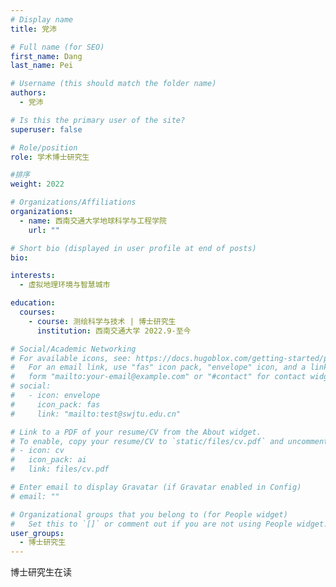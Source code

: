 ```yaml
---
# Display name
title: 党沛

# Full name (for SEO)
first_name: Dang
last_name: Pei

# Username (this should match the folder name)
authors:
  - 党沛

# Is this the primary user of the site?
superuser: false

# Role/position
role: 学术博士研究生

#排序
weight: 2022

# Organizations/Affiliations
organizations:
  - name: 西南交通大学地球科学与工程学院
    url: ""

# Short bio (displayed in user profile at end of posts)
bio:

interests:
  - 虚拟地理环境与智慧城市

education:
  courses:
    - course: 测绘科学与技术 | 博士研究生
      institution: 西南交通大学 2022.9-至今

# Social/Academic Networking
# For available icons, see: https://docs.hugoblox.com/getting-started/page-builder/#icons
#   For an email link, use "fas" icon pack, "envelope" icon, and a link in the
#   form "mailto:your-email@example.com" or "#contact" for contact widget.
# social:
#   - icon: envelope
#     icon_pack: fas
#     link: "mailto:test@swjtu.edu.cn"

# Link to a PDF of your resume/CV from the About widget.
# To enable, copy your resume/CV to `static/files/cv.pdf` and uncomment the lines below.
# - icon: cv
#   icon_pack: ai
#   link: files/cv.pdf

# Enter email to display Gravatar (if Gravatar enabled in Config)
# email: ""

# Organizational groups that you belong to (for People widget)
#   Set this to `[]` or comment out if you are not using People widget.
user_groups:
  - 博士研究生
---
```


博士研究生在读
